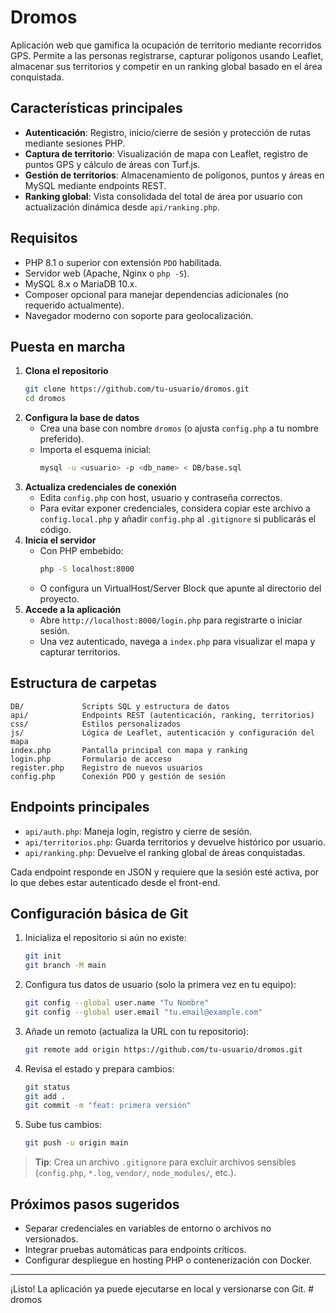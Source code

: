 # Dromos

Aplicación web que gamifica la ocupación de territorio mediante recorridos GPS. Permite a las personas registrarse, capturar polígonos usando Leaflet, almacenar sus territorios y competir en un ranking global basado en el área conquistada.

## Características principales

- **Autenticación**: Registro, inicio/cierre de sesión y protección de rutas mediante sesiones PHP.
- **Captura de territorio**: Visualización de mapa con Leaflet, registro de puntos GPS y cálculo de áreas con Turf.js.
- **Gestión de territorios**: Almacenamiento de polígonos, puntos y áreas en MySQL mediante endpoints REST.
- **Ranking global**: Vista consolidada del total de área por usuario con actualización dinámica desde `api/ranking.php`.

## Requisitos

- PHP 8.1 o superior con extensión `PDO` habilitada.
- Servidor web (Apache, Nginx o `php -S`).
- MySQL 8.x o MariaDB 10.x.
- Composer opcional para manejar dependencias adicionales (no requerido actualmente).
- Navegador moderno con soporte para geolocalización.

## Puesta en marcha

1. **Clona el repositorio**
   ```bash
   git clone https://github.com/tu-usuario/dromos.git
   cd dromos
   ```
2. **Configura la base de datos**
   - Crea una base con nombre `dromos` (o ajusta `config.php` a tu nombre preferido).
   - Importa el esquema inicial:
     ```bash
     mysql -u <usuario> -p <db_name> < DB/base.sql
     ```
3. **Actualiza credenciales de conexión**
   - Edita `config.php` con host, usuario y contraseña correctos.
   - Para evitar exponer credenciales, considera copiar este archivo a `config.local.php` y añadir `config.php` al `.gitignore` si publicarás el código.
4. **Inicia el servidor**
   - Con PHP embebido:
     ```bash
     php -S localhost:8000
     ```
   - O configura un VirtualHost/Server Block que apunte al directorio del proyecto.
5. **Accede a la aplicación**
   - Abre `http://localhost:8000/login.php` para registrarte o iniciar sesión.
   - Una vez autenticado, navega a `index.php` para visualizar el mapa y capturar territorios.

## Estructura de carpetas

```
DB/             Scripts SQL y estructura de datos
api/            Endpoints REST (autenticación, ranking, territorios)
css/            Estilos personalizados
js/             Lógica de Leaflet, autenticación y configuración del mapa
index.php       Pantalla principal con mapa y ranking
login.php       Formulario de acceso
register.php    Registro de nuevos usuarios
config.php      Conexión PDO y gestión de sesión
```

## Endpoints principales

- `api/auth.php`: Maneja login, registro y cierre de sesión.
- `api/territorios.php`: Guarda territorios y devuelve histórico por usuario.
- `api/ranking.php`: Devuelve el ranking global de áreas conquistadas.

Cada endpoint responde en JSON y requiere que la sesión esté activa, por lo que debes estar autenticado desde el front-end.

## Configuración básica de Git

1. Inicializa el repositorio si aún no existe:
   ```bash
   git init
   git branch -M main
   ```
2. Configura tus datos de usuario (solo la primera vez en tu equipo):
   ```bash
   git config --global user.name "Tu Nombre"
   git config --global user.email "tu.email@example.com"
   ```
3. Añade un remoto (actualiza la URL con tu repositorio):
   ```bash
   git remote add origin https://github.com/tu-usuario/dromos.git
   ```
4. Revisa el estado y prepara cambios:
   ```bash
   git status
   git add .
   git commit -m "feat: primera versión"
   ```
5. Sube tus cambios:
   ```bash
   git push -u origin main
   ```

> **Tip**: Crea un archivo `.gitignore` para excluir archivos sensibles (`config.php`, `*.log`, `vendor/`, `node_modules/`, etc.).

## Próximos pasos sugeridos

- Separar credenciales en variables de entorno o archivos no versionados.
- Integrar pruebas automáticas para endpoints críticos.
- Configurar despliegue en hosting PHP o contenerización con Docker.

---

¡Listo! La aplicación ya puede ejecutarse en local y versionarse con Git.
#   d r o m o s  
 
